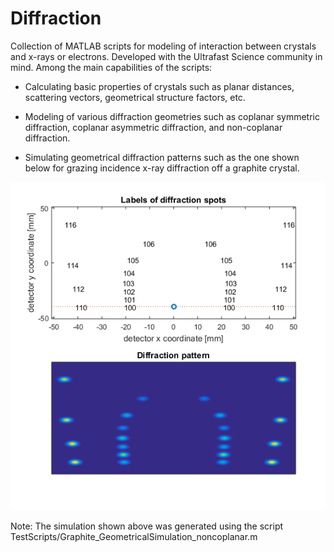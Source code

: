 # Diffraction
Collection of MATLAB scripts for modeling of interaction between crystals and x-rays or electrons. Developed with the Ultrafast Science community in mind. Among the main capabilities of the scripts:

- Calculating basic properties of crystals such as planar distances, scattering vectors, geometrical structure factors, etc.

- Modeling of various diffraction geometries such as coplanar symmetric diffraction, coplanar asymmetric diffraction, and non-coplanar diffraction.

- Simulating geometrical diffraction patterns such as the one shown below for grazing incidence x-ray diffraction off a graphite crystal. 


![sample_xrd_pattern.](sample_xrd_pattern.png)

Note: The simulation shown above was generated using the script TestScripts/Graphite_GeometricalSimulation_noncoplanar.m 
